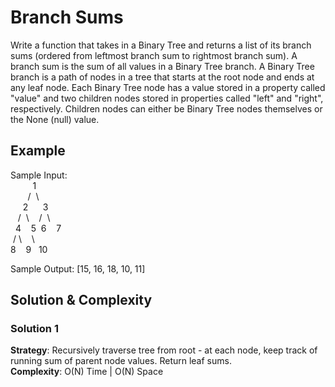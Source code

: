 # Branch Sums
Write a function that takes in a Binary Tree and returns a list of its branch sums (ordered from leftmost branch sum to rightmost branch sum). A branch sum is the sum of all values in a Binary Tree branch. A Binary Tree branch is a path of nodes in a tree that starts at the root node and ends at any leaf node. Each Binary Tree node has a value stored in a property called "value" and two children nodes stored in properties called "left" and "right", respectively. Children nodes can either be Binary Tree nodes themselves or the None (null) value.

## Example  
Sample Input:  
&nbsp;&nbsp;&nbsp;&nbsp;&nbsp;&nbsp;&nbsp;&nbsp;&nbsp;1  
&nbsp;&nbsp;&nbsp;&nbsp;&nbsp;&nbsp;&nbsp;/&nbsp;&nbsp;\  
&nbsp;&nbsp;&nbsp;&nbsp;&nbsp;2&nbsp;&nbsp;&nbsp;&nbsp;&nbsp;&nbsp;3  
&nbsp;&nbsp;&nbsp;/ &nbsp;\ &nbsp;&nbsp; /&nbsp;&nbsp;\  
&nbsp;&nbsp;4&nbsp;&nbsp;&nbsp;&nbsp;5&nbsp;&nbsp;6&nbsp;&nbsp;&nbsp;&nbsp;7  
&nbsp;/&nbsp;\ &nbsp;&nbsp;&nbsp;\  
8&nbsp;&nbsp;&nbsp;&nbsp;9&nbsp;&nbsp;&nbsp;10  

Sample Output: [15, 16, 18, 10, 11]

## Solution & Complexity  
### Solution 1  
__Strategy__:  Recursively traverse tree from root - at each node, keep track of running sum of parent node values. Return leaf sums.  
__Complexity__:  O(N) Time | O(N) Space  